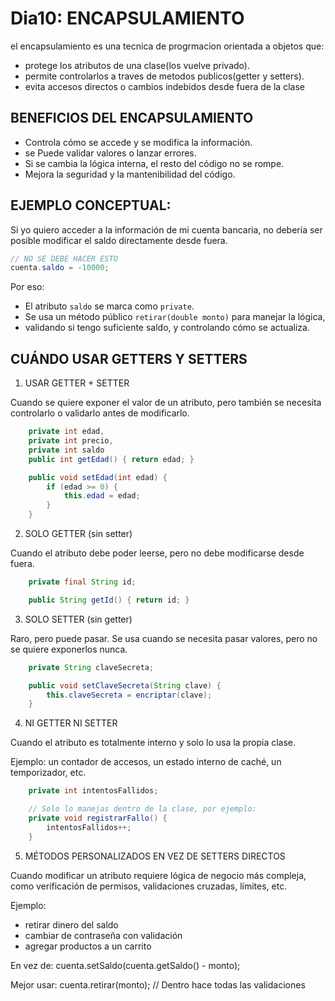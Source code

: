 # Dia10: ENCAPSULAMIENTO

el encapsulamiento es una tecnica de progrmacion orientada a objetos que:

- protege los atributos de una clase(los vuelve privado).
- permite controlarlos a traves de metodos publicos(getter y setters).
- evita accesos directos o cambios indebidos desde fuera de la clase

    
## BENEFICIOS DEL ENCAPSULAMIENTO

- Controla cómo se accede y se modifica la información.
- se Puede validar valores o lanzar errores.
- Si se cambia la lógica interna, el resto del código no se rompe.
- Mejora la seguridad y la mantenibilidad del código.

## EJEMPLO CONCEPTUAL:

Si yo quiero acceder a la información de mi cuenta bancaria, no debería ser posible modificar el 
saldo directamente desde fuera.

````java
// NO SE DEBE HACER ESTO
cuenta.saldo = -10000;
````

Por eso:

- El atributo `saldo` se marca como `private`.
- Se usa un método público `retirar(double monto)` para manejar la lógica,
- validando si tengo suficiente saldo, y controlando cómo se actualiza.


## CUÁNDO USAR GETTERS Y SETTERS

1. USAR GETTER + SETTER

Cuando se quiere exponer el valor de un atributo, pero también se necesita controlarlo o 
validarlo antes de modificarlo.

````java
    private int edad,
    private int precio,
    private int saldo
    public int getEdad() { return edad; }

    public void setEdad(int edad) {
        if (edad >= 0) {
            this.edad = edad;
        }
    }
````
    
2. SOLO GETTER (sin setter)

Cuando el atributo debe poder leerse, pero no debe modificarse desde fuera.

````java
    private final String id;

    public String getId() { return id; }
````

3. SOLO SETTER (sin getter)

Raro, pero puede pasar. Se usa cuando se necesita pasar valores, pero no se quiere exponerlos 
nunca.

````java
    private String claveSecreta;

    public void setClaveSecreta(String clave) {
        this.claveSecreta = encriptar(clave);
    }
````

4. NI GETTER NI SETTER

Cuando el atributo es totalmente interno y solo lo usa la propia clase.

Ejemplo: un contador de accesos, un estado interno de caché, un temporizador, etc.

````java
    private int intentosFallidos;

    // Solo lo manejas dentro de la clase, por ejemplo:
    private void registrarFallo() {
        intentosFallidos++;
    }
````

5. MÉTODOS PERSONALIZADOS EN VEZ DE SETTERS DIRECTOS

Cuando modificar un atributo requiere lógica de negocio más compleja, como verificación de permisos, validaciones cruzadas, límites, etc.

Ejemplo:

- retirar dinero del saldo
- cambiar de contraseña con validación
- agregar productos a un carrito

En vez de:
    cuenta.setSaldo(cuenta.getSaldo() - monto);

Mejor usar:
    cuenta.retirar(monto);  // Dentro hace todas las validaciones